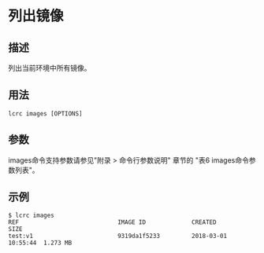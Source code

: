# 列出镜像<a name="ZH-CN_TOPIC_0184808133"></a>

## 描述<a name="zh-cn_topic_0183111396_section159911606"></a>

列出当前环境中所有镜像。

## 用法<a name="zh-cn_topic_0183111396_section1460269802"></a>

```
lcrc images [OPTIONS]
```

## 参数<a name="zh-cn_topic_0183111396_section192261723904"></a>

images命令支持参数请参见"附录 > 命令行参数说明" 章节的 "表6 images命令参数列表"。

## 示例<a name="zh-cn_topic_0183111396_section54204396018"></a>

```
$ lcrc images
REF                            IMAGE ID             CREATED              SIZE
test:v1                        9319da1f5233         2018-03-01 10:55:44  1.273 MB
```

